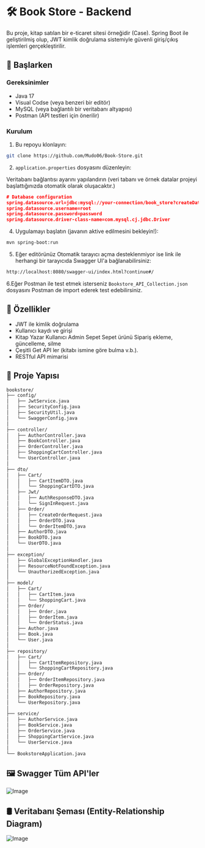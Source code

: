 # 🛠️ Book Store - Backend

Bu proje, kitap satılan bir e-ticaret sitesi örneğidir (Case).
Spring Boot ile geliştirilmiş olup, JWT kimlik doğrulama sistemiyle güvenli giriş/çıkış işlemleri gerçekleştirilir.

## 🚀 Başlarken

### Gereksinimler

- Java 17
- Visual Codse (veya benzeri bir editör)
- MySQL (veya bağlantılı bir veritabanı altyapısı)  
- Postman (API testleri için önerilir)

### Kurulum

1. Bu repoyu klonlayın:

```bash
git clone https://github.com/Mudo06/Book-Store.git
```

2. `application.properties` dosyasını düzenleyin:

Veritabanı bağlantısı ayarını yapılandırın (veri tabanı ve örnek datalar projeyi başlattığınızda otomatik olarak oluşacaktır.)

```json
# Database configuration
spring.datasource.url=jdbc:mysql://your-connection/book_store?createDatabaseIfNotExist=true
spring.datasource.username=root
spring.datasource.password=password
spring.datasource.driver-class-name=com.mysql.cj.jdbc.Driver
```

4. Uygulamayı başlatın (javanın aktive edilmesini bekleyin!):

```bash
mvn spring-boot:run
```

5. Eğer editörünüz Otomatik tarayıcı açma desteklenmiyor ise link ile herhangi bir tarayıcıda Swagger UI'a bağlanabilirsiniz:

```bash
http://localhost:8080/swagger-ui/index.html?continue#/
```
  6.Eğer Postman ile test etmek isterseniz
`Bookstore_API_Collection.json` dosyasını Postman de import ederek test edebilirsiniz.


## 📌 Özellikler

- JWT ile kimlik doğrulama  
- Kullanıcı kaydı ve girişi  
- Kitap Yazar Kullanıcı Admin Sepet Sepet ürünü Sipariş  ekleme, güncelleme, silme  
- Çeşitli Get API ler (kitabı ismine göre bulma v.b.).   
- RESTful API mimarisi  

## 📁 Proje Yapısı

```bash
bookstore/
├── config/
│   ├── JwtService.java
│   ├── SecurityConfig.java
│   ├── SecurityUtil.java
│   └── SwaggerConfig.java
│
├── controller/
│   ├── AuthorController.java
│   ├── BookController.java
│   ├── OrderController.java
│   ├── ShoppingCartController.java
│   └── UserController.java
│
├── dto/
│   ├── Cart/
│   │   ├── CartItemDTO.java
│   │   └── ShoppingCartDTO.java
│   ├── Jwt/
│   │   ├── AuthResponseDTO.java
│   │   └── SignInRequest.java
│   ├── Order/
│   │   ├── CreateOrderRequest.java
│   │   ├── OrderDTO.java
│   │   └── OrderItemDTO.java
│   ├── AuthorDTO.java
│   ├── BookDTO.java
│   └── UserDTO.java
│
├── exception/
│   ├── GlobalExceptionHandler.java
│   ├── ResourceNotFoundException.java
│   └── UnauthorizedException.java
│
├── model/
│   ├── Cart/
│   │   ├── CartItem.java
│   │   └── ShoppingCart.java
│   ├── Order/
│   │   ├── Order.java
│   │   ├── OrderItem.java
│   │   └── OrderStatus.java
│   ├── Author.java
│   ├── Book.java
│   └── User.java
│
├── repository/
│   ├── Cart/
│   │   ├── CartItemRepository.java
│   │   └── ShoppingCartRepository.java
│   ├── Order/
│   │   ├── OrderItemRepository.java
│   │   ├── OrderRepository.java
│   ├── AuthorRepository.java
│   ├── BookRepository.java
│   └── UserRepository.java
│
├── service/
│   ├── AuthorService.java
│   ├── BookService.java
│   ├── OrderService.java
│   ├── ShoppingCartService.java
│   └── UserService.java
│
└── BookstoreApplication.java

```

## 🖼️ Swagger Tüm API'ler
![Image](https://github.com/user-attachments/assets/78bce7e3-82d4-4ec2-b76b-401949c4e859)

## 🛢️ Veritabanı Şeması (Entity-Relationship Diagram)
![Image](https://github.com/user-attachments/assets/94b0701f-1457-41eb-b24e-2195a4d503f6)
